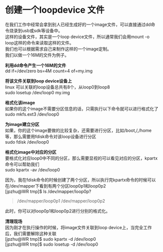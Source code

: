 # 创建一个loopdevice 文件
在我们工作中经常会拿到别人已经生成好的一个image文件，可以直接通过dd命令烧录到usb或sdk等设备中。  
这样的设备文件，其实是一个loop device文件，所以通常我们会用mount -o loop这样的命令来读取这样的文件。  
我们也可以根据需求自己来制作这样的一个image定制。  
我们以做一个16M的文件为例子。  

**利用dd命令产生一个16M的文件**  
dd if=/dev/zero bs=4M count=4 of=my.img

**将该文件关联到loop device设备上**  
linux 可以关联的loop设备总共有8个，从loop0到loop8  
sudo losetup /dev/loop0 my.img

**格式化该image**  
如果你的这个image不需要分区信息的话，只需执行以下命令就可以进行格式化了  
sudo mkfs.ext3 /dev/loop0

**为image建立分区**  
如果，你的这个image要做的比较复杂，还需要进行分区，比如/boot,/,/home等，那么需要用fdisk命令对该loop设备进行分区  
sudo fdisk /dev/loop0

**格式化image中对应的分区**  
要格式化对应loop0中不同的分区，那么需要显视的可以看见对应的分区，kpartx命令可以帮助我们  
sudo kpartx -av /dev/loop0

因为，我在fdisk命令的时候创建了两个分区，所以执行完kpartx命令的时候可以在/dev/mapper下看到有两个分区loop0p1和loop0p2  
[jpzhu@WR tmp]$ ls /dev/mapper/loop0p?

>/dev/mapper/loop0p1 /dev/mapper/loop0p2

此时，你可以对loop0p1和loop0p2进行分别的格式化。

**清理现场**  
因为刚才在执行操作的时候，将image文件关联到loop device上，当完全工作后，我们需要解除这种关联  
[jpzhu@WR tmp]$ sudo kpartx -d /dev/loop0  
[jpzhu@WR tmp]$ sudo losetup -d /dev/loop0